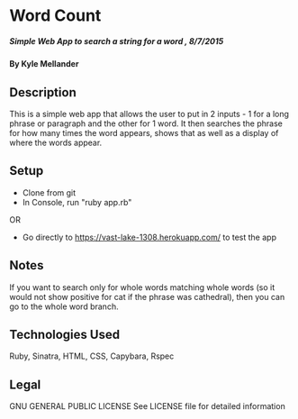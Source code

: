# Word Count

##### Simple Web App to search a string for a word , 8/7/2015

#### By Kyle Mellander

## Description

This is a simple web app that allows the user to put in 2 inputs - 1 for a long phrase or paragraph and the other for 1 word.  It then searches the phrase for how many times the word appears, shows that as well as a display of where the words appear.

## Setup

* Clone from git
* In Console, run "ruby app.rb"

OR

* Go directly to https://vast-lake-1308.herokuapp.com/ to test the app

## Notes

If you want to search only for whole words matching whole words (so it would not show positive for cat if the phrase was cathedral), then you can go to the whole word branch.

## Technologies Used

Ruby, Sinatra, HTML, CSS, Capybara, Rspec

## Legal

GNU GENERAL PUBLIC LICENSE
See LICENSE file for detailed information
